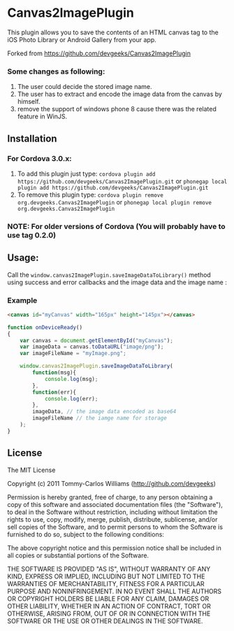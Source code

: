 # Canvas2ImagePlugin

This plugin allows you to save the contents of an HTML canvas tag to the iOS Photo Library or Android Gallery from your app.

Forked from https://github.com/devgeeks/Canvas2ImagePlugin

### Some changes as following:

1. The user could decide the stored image name. 
2. The user has to extract and encode the image data from the canvas by himself.
3. remove the support of windows phone 8 cause there was the related feature in WinJS. 

## Installation

### For Cordova 3.0.x:

1. To add this plugin just type: `cordova plugin add https://github.com/devgeeks/Canvas2ImagePlugin.git` or `phonegap local plugin add https://github.com/devgeeks/Canvas2ImagePlugin.git`
2. To remove this plugin type: `cordova plugin remove org.devgeeks.Canvas2ImagePlugin` or `phonegap local plugin remove org.devgeeks.Canvas2ImagePlugin`

### NOTE: For older versions of Cordova (You will probably have to use tag 0.2.0)

## Usage:

Call the `window.canvas2ImagePlugin.saveImageDataToLibrary()` method using success and error callbacks and the image data and the image name :

### Example
```html
<canvas id="myCanvas" width="165px" height="145px"></canvas>
```

```javascript
function onDeviceReady()
{
    var canvas = document.getElementById("myCanvas");
    var imageData = canvas.toDataURL("image/png");
    var imageFileName = "myImage.png";

	window.canvas2ImagePlugin.saveImageDataToLibrary(
        function(msg){
            console.log(msg);
        },
        function(err){
            console.log(err);
        },
        imageData, // the image data encoded as base64
        imageFileName // the iamge name for storage
    );
}
```

## License

The MIT License

Copyright (c) 2011 Tommy-Carlos Williams (http://github.com/devgeeks)

Permission is hereby granted, free of charge, to any person obtaining a copy of this software and associated documentation files (the "Software"), to deal in the Software without restriction, including without limitation the rights to use, copy, modify, merge, publish, distribute, sublicense, and/or sell copies of the Software, and to permit persons to whom the Software is furnished to do so, subject to the following conditions:

The above copyright notice and this permission notice shall be included in all copies or substantial portions of the Software.

THE SOFTWARE IS PROVIDED "AS IS", WITHOUT WARRANTY OF ANY KIND, EXPRESS OR IMPLIED, INCLUDING BUT NOT LIMITED TO THE WARRANTIES OF MERCHANTABILITY, FITNESS FOR A PARTICULAR PURPOSE AND NONINFRINGEMENT. IN NO EVENT SHALL THE AUTHORS OR COPYRIGHT HOLDERS BE LIABLE FOR ANY CLAIM, DAMAGES OR OTHER LIABILITY, WHETHER IN AN ACTION OF CONTRACT, TORT OR OTHERWISE, ARISING FROM, OUT OF OR IN CONNECTION WITH THE SOFTWARE OR THE USE OR OTHER DEALINGS IN THE SOFTWARE.
